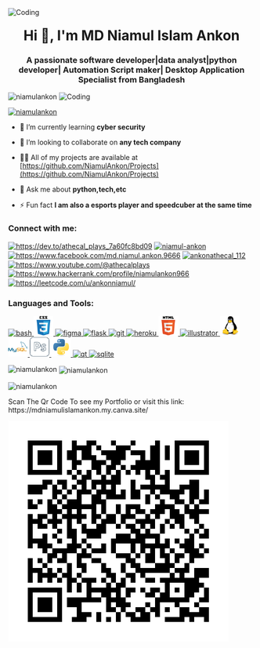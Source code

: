 <img align="right" alt="Coding" width="1000" src="https://media2.giphy.com/media/v1.Y2lkPTc5MGI3NjExcjkzNHc4aG1lMmUzam96bnE5YjA4ZnhsY2gzNTB6Z2xhb25hOTBwOCZlcD12MV9pbnRlcm5hbF9naWZfYnlfaWQmY3Q9Zw/MRbrYDHJQkVINM7CC3/giphy.gif">
<h1 align="center">Hi 👋, I'm MD Niamul Islam Ankon</h1>
<h3 align="center">A passionate software developer|data analyst|python developer| Automation Script maker| Desktop Application Specialist from Bangladesh</h3>
<img align="right" alt="Coding" width="400" src="https://camo.githubusercontent.com/4d9f5ecceb711eec6e2018f38a5677dc657c9738d4a65ba3b928c41c0a45b439/68747470733a2f2f6d69726f2e6d656469756d2e636f6d2f6d61782f313336302f302a37513379765349765f7430696f4a2d5a2e676966">

<p align="left"> <img src="https://komarev.com/ghpvc/?username=niamulankon&label=Profile%20views&color=0e75b6&style=flat" alt="niamulankon" /> </p>

<p align="left"> <a href="https://github.com/ryo-ma/github-profile-trophy"><img src="https://github-profile-trophy.vercel.app/?username=niamulankon" alt="niamulankon" /></a> </p>

- 🌱 I’m currently learning **cyber security**

- 👯 I’m looking to collaborate on **any tech company**

- 👨‍💻 All of my projects are available at [https://github.com/NiamulAnkon/Projects](https://github.com/NiamulAnkon/Projects)

- 💬 Ask me about **python,tech,etc**

- ⚡ Fun fact **I am also a esports player and speedcuber at the same time**

<h3 align="left">Connect with me:</h3>
<p align="left">
<a href="https://dev.to/https://dev.to/athecal_plays_7a60fc8bd09" target="blank"><img align="center" src="https://raw.githubusercontent.com/rahuldkjain/github-profile-readme-generator/master/src/images/icons/Social/devto.svg" alt="https://dev.to/athecal_plays_7a60fc8bd09" height="30" width="40" /></a>
<a href="https://stackoverflow.com/users/niamul-ankon" target="blank"><img align="center" src="https://raw.githubusercontent.com/rahuldkjain/github-profile-readme-generator/master/src/images/icons/Social/stack-overflow.svg" alt="niamul-ankon" height="30" width="40" /></a>
<a href="https://fb.com/https://www.facebook.com/md.niamul.ankon.9666" target="blank"><img align="center" src="https://raw.githubusercontent.com/rahuldkjain/github-profile-readme-generator/master/src/images/icons/Social/facebook.svg" alt="https://www.facebook.com/md.niamul.ankon.9666" height="30" width="40" /></a>
<a href="https://instagram.com/ankonathecal_112" target="blank"><img align="center" src="https://raw.githubusercontent.com/rahuldkjain/github-profile-readme-generator/master/src/images/icons/Social/instagram.svg" alt="ankonathecal_112" height="30" width="40" /></a>
<a href="https://www.youtube.com/c/https://www.youtube.com/@athecalplays" target="blank"><img align="center" src="https://raw.githubusercontent.com/rahuldkjain/github-profile-readme-generator/master/src/images/icons/Social/youtube.svg" alt="https://www.youtube.com/@athecalplays" height="30" width="40" /></a>
<a href="https://www.hackerrank.com/https://www.hackerrank.com/profile/niamulankon966" target="blank"><img align="center" src="https://raw.githubusercontent.com/rahuldkjain/github-profile-readme-generator/master/src/images/icons/Social/hackerrank.svg" alt="https://www.hackerrank.com/profile/niamulankon966" height="30" width="40" /></a>
<a href="https://www.leetcode.com/https://leetcode.com/u/ankonniamul/" target="blank"><img align="center" src="https://raw.githubusercontent.com/rahuldkjain/github-profile-readme-generator/master/src/images/icons/Social/leet-code.svg" alt="https://leetcode.com/u/ankonniamul/" height="30" width="40" /></a>
</p>

<h3 align="left">Languages and Tools:</h3>
<p align="left"> <a href="https://www.gnu.org/software/bash/" target="_blank" rel="noreferrer"> <img src="https://www.vectorlogo.zone/logos/gnu_bash/gnu_bash-icon.svg" alt="bash" width="40" height="40"/> </a> <a href="https://www.w3schools.com/css/" target="_blank" rel="noreferrer"> <img src="https://raw.githubusercontent.com/devicons/devicon/master/icons/css3/css3-original-wordmark.svg" alt="css3" width="40" height="40"/> </a> <a href="https://www.figma.com/" target="_blank" rel="noreferrer"> <img src="https://www.vectorlogo.zone/logos/figma/figma-icon.svg" alt="figma" width="40" height="40"/> </a> <a href="https://flask.palletsprojects.com/" target="_blank" rel="noreferrer"> <img src="https://www.vectorlogo.zone/logos/pocoo_flask/pocoo_flask-icon.svg" alt="flask" width="40" height="40"/> </a> <a href="https://git-scm.com/" target="_blank" rel="noreferrer"> <img src="https://www.vectorlogo.zone/logos/git-scm/git-scm-icon.svg" alt="git" width="40" height="40"/> </a> <a href="https://heroku.com" target="_blank" rel="noreferrer"> <img src="https://www.vectorlogo.zone/logos/heroku/heroku-icon.svg" alt="heroku" width="40" height="40"/> </a> <a href="https://www.w3.org/html/" target="_blank" rel="noreferrer"> <img src="https://raw.githubusercontent.com/devicons/devicon/master/icons/html5/html5-original-wordmark.svg" alt="html5" width="40" height="40"/> </a> <a href="https://www.adobe.com/in/products/illustrator.html" target="_blank" rel="noreferrer"> <img src="https://www.vectorlogo.zone/logos/adobe_illustrator/adobe_illustrator-icon.svg" alt="illustrator" width="40" height="40"/> </a> <a href="https://www.linux.org/" target="_blank" rel="noreferrer"> <img src="https://raw.githubusercontent.com/devicons/devicon/master/icons/linux/linux-original.svg" alt="linux" width="40" height="40"/> </a> <a href="https://www.mysql.com/" target="_blank" rel="noreferrer"> <img src="https://raw.githubusercontent.com/devicons/devicon/master/icons/mysql/mysql-original-wordmark.svg" alt="mysql" width="40" height="40"/> </a> <a href="https://www.photoshop.com/en" target="_blank" rel="noreferrer"> <img src="https://raw.githubusercontent.com/devicons/devicon/master/icons/photoshop/photoshop-line.svg" alt="photoshop" width="40" height="40"/> </a> <a href="https://www.python.org" target="_blank" rel="noreferrer"> <img src="https://raw.githubusercontent.com/devicons/devicon/master/icons/python/python-original.svg" alt="python" width="40" height="40"/> </a> <a href="https://www.qt.io/" target="_blank" rel="noreferrer"> <img src="https://upload.wikimedia.org/wikipedia/commons/0/0b/Qt_logo_2016.svg" alt="qt" width="40" height="40"/> </a> <a href="https://www.sqlite.org/" target="_blank" rel="noreferrer"> <img src="https://www.vectorlogo.zone/logos/sqlite/sqlite-icon.svg" alt="sqlite" width="40" height="40"/> </a> </p>

<p><img align="left" src="https://github-readme-stats.vercel.app/api/top-langs?username=niamulankon&show_icons=true&locale=en&layout=compact" alt="niamulankon" /></p>

<p>&nbsp;<img align="center" src="https://github-readme-stats.vercel.app/api?username=niamulankon&show_icons=true&locale=en" alt="niamulankon" /></p>

<p><img align="center" src="https://github-readme-streak-stats.herokuapp.com/?user=niamulankon&" alt="niamulankon" /></p>
<p> Scan The Qr Code To see my Portfolio or visit this link: https://mdniamulislamankon.my.canva.site/</p>

![My Image](portfolio_qrcode.png)
